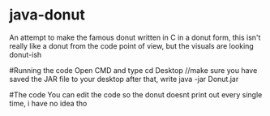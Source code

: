 # java-donut
An attempt to make the famous donut written in C  in a donut form, this isn't really like a donut from the code point of view, but the visuals are looking donut-ish

#Running the code
Open CMD and type cd Desktop //make sure you have saved the JAR file to your desktop
after that, write java -jar Donut.jar

#The code
You can edit the code so the donut doesnt print out every single time, i have no idea tho
